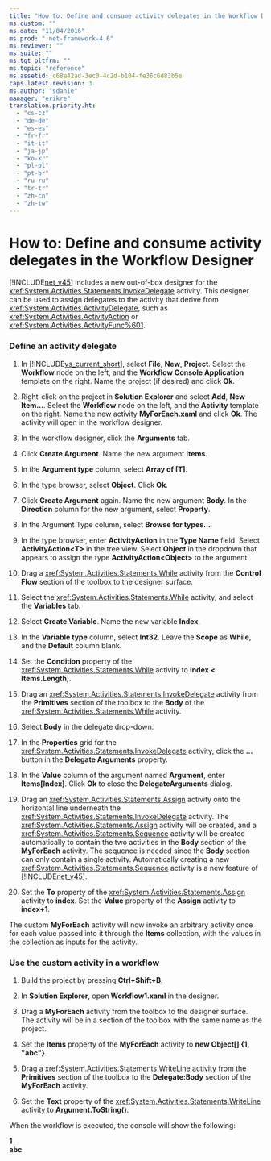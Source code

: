 ```yaml
---
title: "How to: Define and consume activity delegates in the Workflow Designer | Microsoft Docs"
ms.custom: ""
ms.date: "11/04/2016"
ms.prod: ".net-framework-4.6"
ms.reviewer: ""
ms.suite: ""
ms.tgt_pltfrm: ""
ms.topic: "reference"
ms.assetid: c68e42ad-3ec0-4c2d-b104-fe36c6d83b5e
caps.latest.revision: 3
ms.author: "sdanie"
manager: "erikre"
translation.priority.ht: 
  - "cs-cz"
  - "de-de"
  - "es-es"
  - "fr-fr"
  - "it-it"
  - "ja-jp"
  - "ko-kr"
  - "pl-pl"
  - "pt-br"
  - "ru-ru"
  - "tr-tr"
  - "zh-cn"
  - "zh-tw"
---
```

# How to: Define and consume activity delegates in the Workflow Designer
[!INCLUDE[net_v45](../ide/includes/net_v45_md.md)] includes a new out-of-box designer for the <xref:System.Activities.Statements.InvokeDelegate> activity. This designer can be used to assign delegates to the activity that derive from <xref:System.Activities.ActivityDelegate>, such as <xref:System.Activities.ActivityAction> or <xref:System.Activities.ActivityFunc%601>.  
  
### Define an activity delegate  
  
1.  In [!INCLUDE[vs_current_short](../code-quality/includes/vs_current_short_md.md)], select **File**, **New**, **Project**. Select the **Workflow** node on the left, and the **Workflow Console Application** template on the right. Name the project (if desired) and click **Ok**.  
  
2.  Right-click on the project in **Solution Explorer** and select **Add**, **New Item…**. Select the **Workflow** node on the left, and the **Activity** template on the right. Name the new activity **MyForEach.xaml** and click **Ok**. The activity will open in the workflow designer.  
  
3.  In the workflow designer, click the **Arguments** tab.  
  
4.  Click **Create Argument**. Name the new argument **Items**.  
  
5.  In the **Argument type** column, select **Array of [T]**.  
  
6.  In the type browser, select  **Object**. Click **Ok**.  
  
7.  Click **Create Argument** again. Name the new argument **Body**. In the **Direction** column for the new argument, select **Property**.  
  
8.  In the Argument Type column, select **Browse for types…**  
  
9. In the type browser, enter **ActivityAction** in the **Type Name** field. Select **ActivityAction\<T>** in the tree view. Select **Object** in the dropdown that appears to assign the type **ActivityAction\<Object>** to the argument.  
  
10. Drag a <xref:System.Activities.Statements.While> activity from the **Control Flow** section of the toolbox to the designer surface.  
  
11. Select the <xref:System.Activities.Statements.While> activity, and select the **Variables** tab.  
  
12. Select **Create Variable**. Name the new variable **Index**.  
  
13. In the **Variable type** column, select **Int32**. Leave the **Scope** as **While**, and the **Default** column blank.  
  
14. Set the **Condition** property of the <xref:System.Activities.Statements.While> activity to **index < Items.Length;**.  
  
15. Drag an <xref:System.Activities.Statements.InvokeDelegate> activity from the **Primitives** section of the toolbox to the **Body** of the <xref:System.Activities.Statements.While> activity.  
  
16. Select **Body** in the delegate drop-down.  
  
17. In the **Properties** grid for the <xref:System.Activities.Statements.InvokeDelegate> activity, click the **…** button in the **Delegate Arguments** property.  
  
18. In the **Value** column of the argument named **Argument**, enter **Items[Index]**. Click **Ok** to close the **DelegateArguments** dialog.  
  
19. Drag an <xref:System.Activities.Statements.Assign> activity onto the horizontal line underneath the <xref:System.Activities.Statements.InvokeDelegate> activity. The  <xref:System.Activities.Statements.Assign> activity will be created, and a <xref:System.Activities.Statements.Sequence> activity will be created automatically to contain the two activities in the **Body** section of the **MyForEach** activity. The sequence is needed since the **Body** section can only contain a single activity. Automatically creating a new <xref:System.Activities.Statements.Sequence> activity is a new feature of [!INCLUDE[net_v45](../ide/includes/net_v45_md.md)].  
  
20. Set the **To** property of the <xref:System.Activities.Statements.Assign> activity to **index**. Set the **Value** property of the **Assign** activity to **index+1**.  
  
 The custom **MyForEach** activity will now invoke an arbitrary activity once for each value passed into it through the **Items** collection, with the values in the collection as inputs for the activity.  
  
### Use the custom activity in a workflow  
  
1.  Build the project by pressing **Ctrl+Shift+B**.  
  
2.  In **Solution Explorer**, open **Workflow1.xaml** in the designer.  
  
3.  Drag a **MyForEach** activity from the toolbox to the designer surface. The activity will be in a section of the toolbox with the same name as the project.  
  
4.  Set the **Items** property of the **MyForEach** activity to **new Object[] {1, "abc"}**.  
  
5.  Drag a <xref:System.Activities.Statements.WriteLine> activity from the **Primitives** section of the toolbox to the **Delegate:Body** section of the **MyForEach** activity.  
  
6.  Set the **Text** property of the <xref:System.Activities.Statements.WriteLine> activity to **Argument.ToString()**.  
  
 When the workflow is executed, the console will show the following:  
  
 **1**   
**abc**